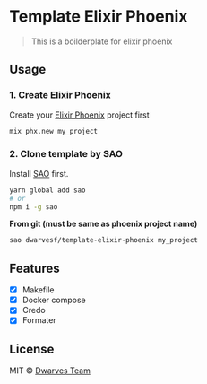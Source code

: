 # Template Elixir Phoenix

> This is a boilderplate for elixir phoenix

## Usage
### 1. Create Elixir Phoenix
Create your [Elixir Phoenix](https://hexdocs.pm/phoenix/up_and_running.html) project first

```bash
mix phx.new my_project
```


### 2. Clone template by **SAO**
Install [SAO](https://github.com/egoist/sao) first.

```bash
yarn global add sao
# or
npm i -g sao
```

**From git (must be same as phoenix project name)**

```bash
sao dwarvesf/template-elixir-phoenix my_project
```

## Features
- [x] Makefile
- [x] Docker compose
- [x] Credo
- [x] Formater

## License

MIT &copy; [Dwarves Team](github.com/dwarvesf)
